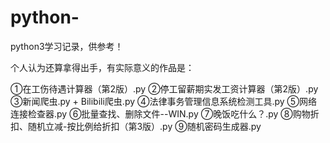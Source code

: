 # python-
python3学习记录，供参考！

个人认为还算拿得出手，有实际意义的作品是：

①在工伤待遇计算器（第2版）.py   ②停工留薪期实发工资计算器（第2版）.py   ③新闻爬虫.py + Bilibili爬虫.py    ④法律事务管理信息系统检测工具.py    ⑤网络连接检查器.py   ⑥批量查找、删除文件--WIN.py    ⑦晚饭吃什么？.py    ⑧购物折扣、随机立减-按比例给折扣（第3版）.py    ⑨随机密码生成器.py
